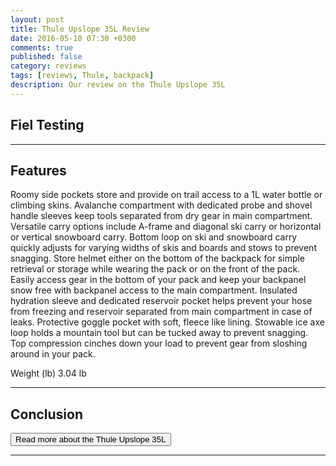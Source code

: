 ```yaml
---
layout: post
title: Thule Upslope 35L Review
date: 2016-05-10 07:30 +0300
comments: true
published: false
category: reviews
tags: [reviews, Thule, backpack]
description: Our review on the Thule Upslope 35L
---
```

## Fiel Testing

---

## Features

Roomy side pockets store and provide on trail access to a 1L water bottle or climbing skins.
Avalanche compartment with dedicated probe and shovel handle sleeves keep tools separated from dry gear in main compartment.
Versatile carry options include A-frame and diagonal ski carry or horizontal or vertical snowboard carry.
Bottom loop on ski and snowboard carry quickly adjusts for varying widths of skis and boards and stows to prevent snagging.
Store helmet either on the bottom of the backpack for simple retrieval or storage while wearing the pack or on the front of the pack.
Easily access gear in the bottom of your pack and keep your backpanel snow free with backpanel access to the main compartment.
Insulated hydration sleeve and dedicated reservoir pocket helps prevent your hose from freezing and reservoir separated from main compartment in case of leaks.
Protective goggle pocket with soft, fleece like lining.
Stowable ice axe loop holds a mountain tool but can be tucked away to prevent snagging.
Top compression cinches down your load to prevent gear from sloshing around in your pack.

Weight (lb)	3.04 lb

---

## Conclusion


<a href="http://www.moosejaw.com/moosejaw/shop/product_Thule-Upslope-35L-Snowsports-Backpack_10290872_10208_10000001_-1_"><button type="button" class="btn btn-danger">Read more about the Thule Upslope 35L</button></a>

---

<script type="text/javascript">
amzn_assoc_placement = "adunit0";
amzn_assoc_search_bar = "true";
amzn_assoc_tracking_id = "hikeve-20";
amzn_assoc_search_bar_position = "top";
amzn_assoc_ad_mode = "search";
amzn_assoc_ad_type = "smart";
amzn_assoc_marketplace = "amazon";
amzn_assoc_region = "US";
amzn_assoc_title = "Thule Backpacks";
amzn_assoc_default_search_phrase = "thule backpack";
amzn_assoc_default_category = "All";
amzn_assoc_linkid = "fad3ef44eab5cdcffa305c971b09888c";
</script>
<script src="//z-na.amazon-adsystem.com/widgets/onejs?MarketPlace=US"></script>
